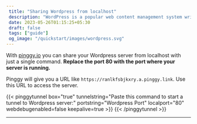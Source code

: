 ```yaml
---
 title: "Sharing Wordpress from localhost" 
 description: "WordPress is a popular web content management system written in PHP."
 date: 2023-05-26T01:15:25+05:30 
 draft: false 
 tags: ["guide"]
 og_image: "/quickstart/images/wordpress.svg"
---
```


With [pinggy.io](https://pinggy.io) you can share your Wordpress server from localhost with just a single command. **Replace the port 80 with the port where your server is running.**

Pinggy will give you a URL like `https://ranlkfsbjkxry.a.pinggy.link`. Use this URL to access the server.

{{< pinggytunnel box="true" tunnelstring="Paste this command to start a tunnel to Wordpress server:" portstring="Wordpress Port" localport="80" webdebugenabled=false keepalive=true >}}
{{< /pinggytunnel >}}

<hr>
